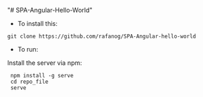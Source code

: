 "# SPA-Angular-Hello-World" 

 - To install this:

`git clone https://github.com/rafanog/SPA-Angular-hello-world`

 - To run:

 Install the server via npm:

```
 npm install -g serve
 cd repo_file
 serve
```
